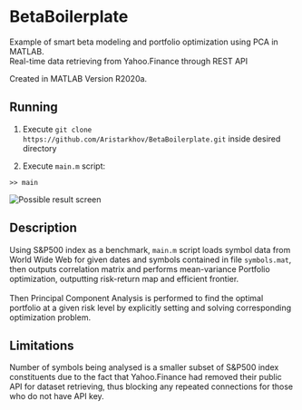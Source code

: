 # BetaBoilerplate

Example of smart beta modeling and portfolio optimization using PCA in MATLAB.  
Real-time data retrieving from Yahoo.Finance through REST API

Created in MATLAB Version R2020a.

## Running

1. Execute `git clone https://github.com/Aristarkhov/BetaBoilerplate.git`
inside desired directory

2. Execute `main.m` script:

```>> main```

![Possible result screen](https://github.com/Aristarkhov/BetaBoilerplate/blob/master/result.png?raw=true)

## Description

Using S&P500 index as a benchmark, `main.m` script loads symbol data from World Wide Web for given dates and symbols contained in file `symbols.mat`, then outputs correlation   matrix and performs mean-variance Portfolio optimization, outputting   risk-return map and efficient frontier.<br>  
Then Principal Component Analysis is performed to find the optimal   portfolio at a given risk level by explicitly setting and solving  corresponding optimization problem.   

## Limitations

Number of symbols being analysed is a smaller subset of S&P500 index constituents due to the fact that Yahoo.Finance had removed their public API for dataset retrieving, thus blocking any repeated connections for those who do not have API key.
